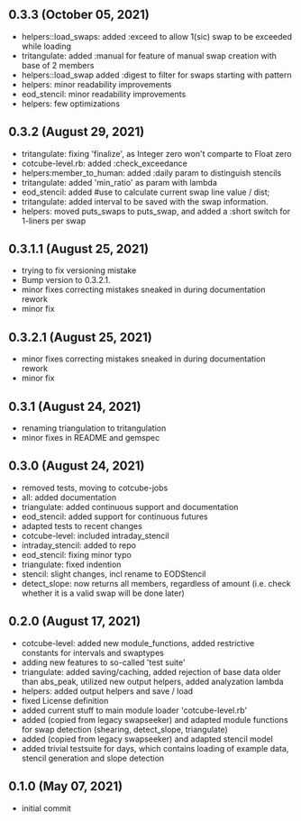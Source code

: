 ## 0.3.3 (October 05, 2021)
  - helpers::load_swaps: added :exceed to allow 1(sic) swap to be exceeded while loading
  - tritangulate: added :manual for feature of manual swap creation with base of 2 members
  - helpers::load_swap added :digest to filter for swaps starting with pattern
  - helpers: minor readability improvements
  - eod_stencil: minor readability improvements
  - helpers: few optimizations

## 0.3.2 (August 29, 2021)
  - tritangulate: fixing 'finalize', as Integer zero won't comparte to Float zero
  - cotcube-level.rb: added :check_exceedance
  - helpers:member_to_human: added :daily param to distinguish stencils
  - tritangulate: added 'min_ratio' as param with lambda
  - eod_stencil: added #use to calculate current swap line value / dist;
  - tritangulate: added interval to be saved with the swap information.
  - helpers: moved puts_swaps to puts_swap, and added a :short switch for 1-liners per swap

## 0.3.1.1 (August 25, 2021)
  - trying to fix versioning mistake
  - Bump version to 0.3.2.1.
  - minor fixes correcting mistakes sneaked in during documentation rework
  - minor fix

## 0.3.2.1 (August 25, 2021)
  - minor fixes correcting mistakes sneaked in during documentation rework
  - minor fix

## 0.3.1 (August 24, 2021)
  - renaming triangulation to tritangulation
  - minor fixes in README and gemspec

## 0.3.0 (August 24, 2021)
  - removed tests, moving to cotcube-jobs
  - all: added documentation
  - triangulate: added continuous support and documentation
  - eod_stencil: added support for continuous futures
  - adapted tests to recent changes
  - cotcube-level: included intraday_stencil
  - intraday_stencil: added to repo
  - eod_stencil: fixing minor typo
  - triangulate: fixed indention
  - stencil: slight changes, incl rename to EODStencil
  - detect_slope: now returns all members, regardless of amount (i.e. check whether it is a valid swap will be done later)

## 0.2.0 (August 17, 2021)
  - cotcube-level: added new module_functions, added restrictive constants for intervals and swaptypes
  - adding new features to so-called 'test suite'
  - triangulate: added saving/caching, added rejection of base data older than abs_peak, utilized new output helpers, added analyzation lambda
  - helpers: added output helpers and save / load
  - fixed License definition
  - added current stuff to main module loader 'cotcube-level.rb'
  - added (copied from legacy swapseeker) and adapted module functions for swap detection (shearing, detect_slope, triangulate)
  - added (copied from legacy swapseeker) and adapted stencil model
  - added trivial testsuite for days, which contains loading of example data, stencil generation and slope detection

## 0.1.0 (May 07, 2021)
  - initial commit

